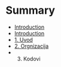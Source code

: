 # Summary

* [Introduction](README.md)
* [Introduction](KODOVI.md)
* [1. Uvod](UVOD.md)
* [2. Orgnizacija](ORGANIZACIJA.md)
* 3. Kodovi

